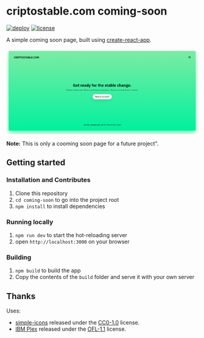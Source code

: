 criptostable.com coming-soon
======================
[![deploy](https://github.com/arkn98/coming-soon/workflows/deploy/badge.svg)](https://github.com/arkn98/coming-soon/actions?query=workflow%3Adeploy)
[![license](https://img.shields.io/github/license/arkn98/coming-soon)](LICENSE)

A simple coming soon page, built using [create-react-app](https://github.com/facebook/create-react-app).

<p align="center">
  <img src="./docs/screenshot.png" alt="Coming soon page" width="738">
</p>

**Note:** This is only a cooming soon page for a future project".

## Getting started

### Installation and Contributes

1. Clone this repository
2. `cd coming-soon` to go into the project root
3. `npm install` to install dependencies

### Running locally

1. `npm run dev` to start the hot-reloading server
2. open `http://localhost:3000` on your browser

### Building

1. `npm build` to build the app
2. Copy the contents of the `build` folder and serve it with your own server

## Thanks

Uses:
 - [simple-icons](https://github.com/simple-icons/simple-icons) released under the [CC0-1.0](https://github.com/simple-icons/simple-icons/blob/develop/LICENSE.md) license.
 - [IBM Plex](https://github.com/IBM/plex) released under the [OFL-1.1](https://github.com/IBM/plex/blob/master/LICENSE.txt) license.
